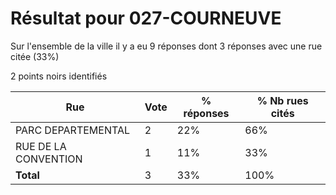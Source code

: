# Résultat pour 027-COURNEUVE

Sur l'ensemble de la ville il y a eu 9 réponses dont 3 réponses avec une rue citée (33%)

2 points noirs identifiés

| Rue | Vote | % réponses | % Nb rues cités|
|-----|------|------------|----------------|
| PARC DEPARTEMENTAL | 2 | 22% | 66%|
| RUE DE LA CONVENTION | 1 | 11% | 33%|
| **Total** | 3 | 33% | 100%|
